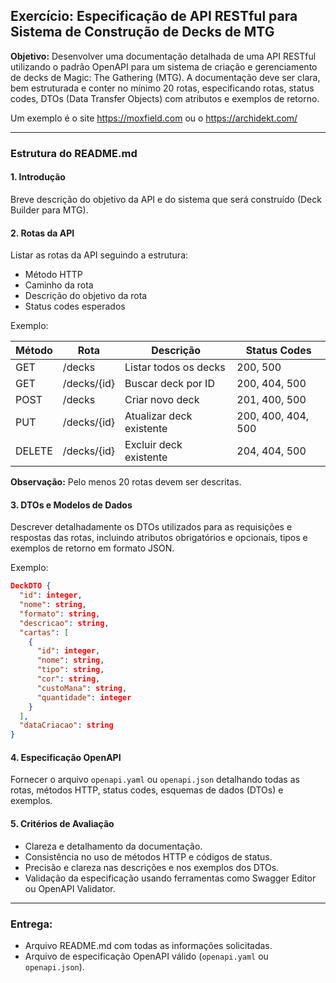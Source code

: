 ## Exercício: Especificação de API RESTful para Sistema de Construção de Decks de MTG

**Objetivo:**
Desenvolver uma documentação detalhada de uma API RESTful utilizando o padrão OpenAPI para um sistema de criação e gerenciamento de decks de Magic: The Gathering (MTG). A documentação deve ser clara, bem estruturada e conter no mínimo 20 rotas, especificando rotas, status codes, DTOs (Data Transfer Objects) com atributos e exemplos de retorno.

Um exemplo é o site https://moxfield.com ou o https://archidekt.com/

---

### Estrutura do README.md

#### 1. Introdução

Breve descrição do objetivo da API e do sistema que será construído (Deck Builder para MTG).

#### 2. Rotas da API

Listar as rotas da API seguindo a estrutura:

- Método HTTP
- Caminho da rota
- Descrição do objetivo da rota
- Status codes esperados

Exemplo:

| Método | Rota                     | Descrição                       | Status Codes |
|--------|--------------------------|---------------------------------|--------------|
| GET    | /decks                   | Listar todos os decks           | 200, 500     |
| GET    | /decks/{id}              | Buscar deck por ID              | 200, 404, 500|
| POST   | /decks                   | Criar novo deck                 | 201, 400, 500|
| PUT    | /decks/{id}              | Atualizar deck existente        | 200, 400, 404, 500|
| DELETE | /decks/{id}              | Excluir deck existente          | 204, 404, 500|

**Observação:** Pelo menos 20 rotas devem ser descritas.

#### 3. DTOs e Modelos de Dados

Descrever detalhadamente os DTOs utilizados para as requisições e respostas das rotas, incluindo atributos obrigatórios e opcionais, tipos e exemplos de retorno em formato JSON.

Exemplo:

```json
DeckDTO {
  "id": integer,
  "nome": string,
  "formato": string,
  "descricao": string,
  "cartas": [
    {
      "id": integer,
      "nome": string,
      "tipo": string,
      "cor": string,
      "custoMana": string,
      "quantidade": integer
    }
  ],
  "dataCriacao": string
}
```

#### 4. Especificação OpenAPI

Fornecer o arquivo `openapi.yaml` ou `openapi.json` detalhando todas as rotas, métodos HTTP, status codes, esquemas de dados (DTOs) e exemplos.

#### 5. Critérios de Avaliação

- Clareza e detalhamento da documentação.
- Consistência no uso de métodos HTTP e códigos de status.
- Precisão e clareza nas descrições e nos exemplos dos DTOs.
- Validação da especificação usando ferramentas como Swagger Editor ou OpenAPI Validator.

---

### Entrega:

- Arquivo README.md com todas as informações solicitadas.
- Arquivo de especificação OpenAPI válido (`openapi.yaml` ou `openapi.json`).
